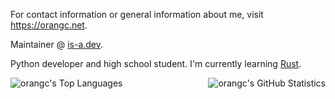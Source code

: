 For contact information or general information about me, visit https://orangc.net.

Maintainer @ [is-a.dev](https://is-a.dev).

Python developer and high school student. I'm currently learning [Rust](https://rust-lang.org).

<div style="display: flex; justify-content: space-between;">
    <img src="https://github-readme-stats.vercel.app/api/top-langs/?username=orangci&layout=compact&custom_title=GitHub+Statistics&title_color=fab387&text_color=cdd6f4&theme=fumo&border_radius=24&hide_border=true" alt="orangc's Top Languages">
    <img src="https://github-readme-stats.vercel.app/api?username=orangci&theme=dark&show_icons=true&hide_border=true&count_private=true&show=reviews,prs_merged_percentage&hide=prs,issues&border_radius=24&text_color=cdd6f4&title_color=fab387&icon_color=fab387&theme=transparent&include_all_commits=true&rank_icon=percentile&hide_title=true" alt="orangc's GitHub Statistics">
</div>